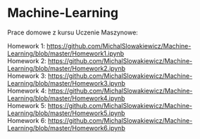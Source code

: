 # Machine-Learning

Prace domowe z kursu Uczenie Maszynowe: <br />

Homework 1: https://github.com/MichalSlowakiewicz/Machine-Learning/blob/master/Homework1.ipynb <br />
Homework 2: https://github.com/MichalSlowakiewicz/Machine-Learning/blob/master/Homework2.ipynb <br />
Homework 3: https://github.com/MichalSlowakiewicz/Machine-Learning/blob/master/Homework3.ipynb <br />
Homework 4: https://github.com/MichalSlowakiewicz/Machine-Learning/blob/master/Homework4.ipynb <br />
Homework 5: https://github.com/MichalSlowakiewicz/Machine-Learning/blob/master/Homework5.ipynb <br />
Homework 6: https://github.com/MichalSlowakiewicz/Machine-Learning/blob/master/Homework6.ipynb <br />
